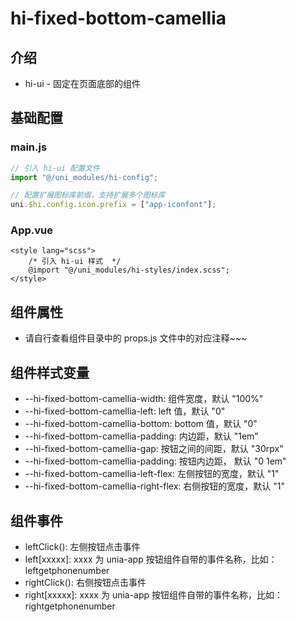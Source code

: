 # hi-fixed-bottom-camellia

## 介绍

-   hi-ui - 固定在页面底部的组件

## 基础配置

### main.js

```javascript
// 引入 hi-ui 配置文件
import "@/uni_modules/hi-config";

// 配置扩展图标库前缀，支持扩展多个图标库
uni.$hi.config.icon.prefix = ["app-iconfont"];
```

### App.vue

```vue
<style lang="scss">
    /* 引入 hi-ui 样式  */
    @import "@/uni_modules/hi-styles/index.scss";
</style>
```

## 组件属性

-   请自行查看组件目录中的 props.js 文件中的对应注释~~~

## 组件样式变量

-   --hi-fixed-bottom-camellia-width: 组件宽度，默认 "100%"
-   --hi-fixed-bottom-camellia-left: left 值，默认 "0"
-   --hi-fixed-bottom-camellia-bottom: bottom 值，默认 "0"
-   --hi-fixed-bottom-camellia-padding: 内边距，默认 "1em"
-   --hi-fixed-bottom-camellia-gap: 按钮之间的间距，默认 "30rpx"
-   --hi-fixed-bottom-camellia-padding: 按钮内边距， 默认 "0 1em"
-   --hi-fixed-bottom-camellia-left-flex: 左侧按钮的宽度，默认 "1"
-   --hi-fixed-bottom-camellia-right-flex: 右侧按钮的宽度，默认 "1"

## 组件事件

-   leftClick(): 左侧按钮点击事件
-   left[xxxxx]: xxxx 为 unia-app 按钮组件自带的事件名称，比如：leftgetphonenumber
-   rightClick(): 右侧按钮点击事件
-   right[xxxxx]: xxxx 为 unia-app 按钮组件自带的事件名称，比如：rightgetphonenumber
